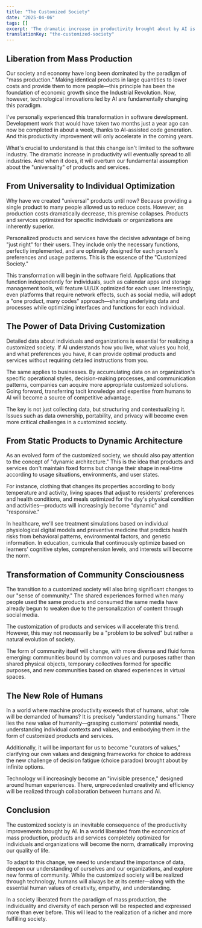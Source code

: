 ```yaml
---
title: "The Customized Society"
date: "2025-04-06"
tags: []
excerpt: 'The dramatic increase in productivity brought about by AI is signaling the end of the traditional mass production society and the emergence of a new era defined by individual optimization—what we might call a "customized society."'
translationKey: "the-customized-society"
---
```


## Liberation from Mass Production

Our society and economy have long been dominated by the paradigm of "mass production." Making identical products in large quantities to lower costs and provide them to more people—this principle has been the foundation of economic growth since the Industrial Revolution. Now, however, technological innovations led by AI are fundamentally changing this paradigm.

I've personally experienced this transformation in software development. Development work that would have taken two months just a year ago can now be completed in about a week, thanks to AI-assisted code generation. And this productivity improvement will only accelerate in the coming years.

What's crucial to understand is that this change isn't limited to the software industry. The dramatic increase in productivity will eventually spread to all industries. And when it does, it will overturn our fundamental assumption about the "universality" of products and services.

## From Universality to Individual Optimization

Why have we created "universal" products until now? Because providing a single product to many people allowed us to reduce costs. However, as production costs dramatically decrease, this premise collapses. Products and services optimized for specific individuals or organizations are inherently superior.

Personalized products and services have the decisive advantage of being "just right" for their users. They include only the necessary functions, perfectly implemented, and are optimally designed for each person's preferences and usage patterns. This is the essence of the "Customized Society."

This transformation will begin in the software field. Applications that function independently for individuals, such as calendar apps and storage management tools, will feature UI/UX optimized for each user. Interestingly, even platforms that require network effects, such as social media, will adopt a "one product, many codes" approach—sharing underlying data and processes while optimizing interfaces and functions for each individual.

## The Power of Data Driving Customization

Detailed data about individuals and organizations is essential for realizing a customized society. If AI understands how you live, what values you hold, and what preferences you have, it can provide optimal products and services without requiring detailed instructions from you.

The same applies to businesses. By accumulating data on an organization's specific operational styles, decision-making processes, and communication patterns, companies can acquire more appropriate customized solutions. Going forward, transferring tacit knowledge and expertise from humans to AI will become a source of competitive advantage.

The key is not just collecting data, but structuring and contextualizing it. Issues such as data ownership, portability, and privacy will become even more critical challenges in a customized society.

## From Static Products to Dynamic Architecture

As an evolved form of the customized society, we should also pay attention to the concept of "dynamic architecture." This is the idea that products and services don't maintain fixed forms but change their shape in real-time according to usage situations, environments, and user states.

For instance, clothing that changes its properties according to body temperature and activity, living spaces that adjust to residents' preferences and health conditions, and meals optimized for the day's physical condition and activities—products will increasingly become "dynamic" and "responsive."

In healthcare, we'll see treatment simulations based on individual physiological digital models and preventive medicine that predicts health risks from behavioral patterns, environmental factors, and genetic information. In education, curricula that continuously optimize based on learners' cognitive styles, comprehension levels, and interests will become the norm.

## Transformation of Community Consciousness

The transition to a customized society will also bring significant changes to our "sense of community." The shared experiences formed when many people used the same products and consumed the same media have already begun to weaken due to the personalization of content through social media.

The customization of products and services will accelerate this trend. However, this may not necessarily be a "problem to be solved" but rather a natural evolution of society.

The form of community itself will change, with more diverse and fluid forms emerging: communities bound by common values and purposes rather than shared physical objects, temporary collectives formed for specific purposes, and new communities based on shared experiences in virtual spaces.

## The New Role of Humans

In a world where machine productivity exceeds that of humans, what role will be demanded of humans? It is precisely "understanding humans." There lies the new value of humanity—grasping customers' potential needs, understanding individual contexts and values, and embodying them in the form of customized products and services.

Additionally, it will be important for us to become "curators of values," clarifying our own values and designing frameworks for choice to address the new challenge of decision fatigue (choice paradox) brought about by infinite options.

Technology will increasingly become an "invisible presence," designed around human experiences. There, unprecedented creativity and efficiency will be realized through collaboration between humans and AI.

## Conclusion

The customized society is an inevitable consequence of the productivity improvements brought by AI. In a world liberated from the economics of mass production, products and services completely optimized for individuals and organizations will become the norm, dramatically improving our quality of life.

To adapt to this change, we need to understand the importance of data, deepen our understanding of ourselves and our organizations, and explore new forms of community. While the customized society will be realized through technology, humans will always be at its center—along with the essential human values of creativity, empathy, and understanding.

In a society liberated from the paradigm of mass production, the individuality and diversity of each person will be respected and expressed more than ever before. This will lead to the realization of a richer and more fulfilling society.
